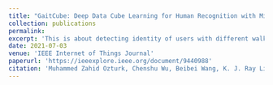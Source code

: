 ```yaml
---
title: "GaitCube: Deep Data Cube Learning for Human Recognition with Millimeter-Wave Radio"
collection: publications
permalink: 
excerpt: 'This is about detecting identity of users with different walking signatures'
date: 2021-07-03
venue: 'IEEE Internet of Things Journal'
paperurl: 'https://ieeexplore.ieee.org/document/9440988'
citation: 'Muhammed Zahid Ozturk, Chenshu Wu, Beibei Wang, K. J. Ray Liu, IEEE Internet of Things Journal, 2021'
---
```

